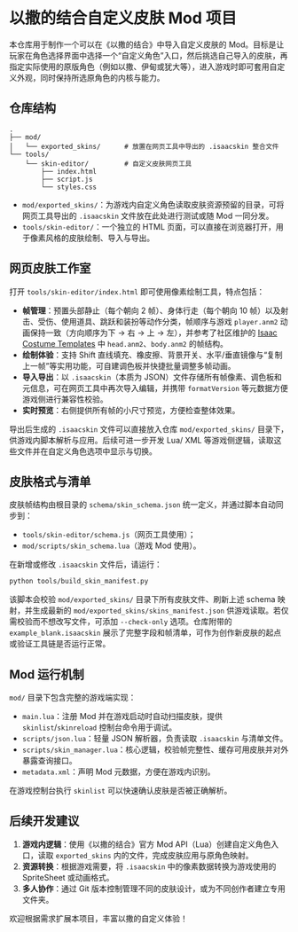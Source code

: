 # 以撒的结合自定义皮肤 Mod 项目

本仓库用于制作一个可以在《以撒的结合》中导入自定义皮肤的 Mod。目标是让玩家在角色选择界面中选择一个“自定义角色”入口，然后挑选自己导入的皮肤，再指定实际使用的原版角色（例如以撒、伊甸或犹大等），进入游戏时即可套用自定义外观，同时保持所选原角色的内核与能力。

## 仓库结构

```
.
├── mod/
│   └── exported_skins/      # 放置在网页工具中导出的 .isaacskin 整合文件
└── tools/
    └── skin-editor/         # 自定义皮肤网页工具
        ├── index.html
        ├── script.js
        └── styles.css
```

- `mod/exported_skins/`：为游戏内自定义角色读取皮肤资源预留的目录，可将网页工具导出的 `.isaacskin` 文件放在此处进行测试或随 Mod 一同分发。
- `tools/skin-editor/`：一个独立的 HTML 页面，可以直接在浏览器打开，用于像素风格的皮肤绘制、导入与导出。

## 网页皮肤工作室

打开 `tools/skin-editor/index.html` 即可使用像素绘制工具，特点包括：

- **帧管理**：预置头部静止（每个朝向 2 帧）、身体行走（每个朝向 10 帧）以及射击、受伤、使用道具、跳跃和装扮等动作分类，帧顺序与游戏 `player.anm2` 动画保持一致（方向顺序为下 → 右 → 上 → 左），并参考了社区维护的 [Isaac Costume Templates](https://github.com/ddeeddii/isaac-costume-templates) 中 `head.anm2`、`body.anm2` 的帧结构。
- **绘制体验**：支持 Shift 直线填充、橡皮擦、背景开关、水平/垂直镜像与“复制上一帧”等实用功能，可自建调色板并快捷批量调整多帧动画。
- **导入导出**：以 `.isaacskin`（本质为 JSON）文件存储所有帧像素、调色板和元信息，可在网页工具中再次导入编辑，并携带 `formatVersion` 等元数据方便游戏侧进行兼容性校验。
- **实时预览**：右侧提供所有帧的小尺寸预览，方便检查整体效果。

导出后生成的 `.isaacskin` 文件可以直接放入仓库 `mod/exported_skins/` 目录下，供游戏内脚本解析与应用。后续可进一步开发 Lua/ XML 等游戏侧逻辑，读取这些文件并在自定义角色选项中显示与切换。

## 皮肤格式与清单

皮肤帧结构由根目录的 `schema/skin_schema.json` 统一定义，并通过脚本自动同步到：

- `tools/skin-editor/schema.js`（网页工具使用）；
- `mod/scripts/skin_schema.lua`（游戏 Mod 使用）。

在新增或修改 `.isaacskin` 文件后，请运行：

```bash
python tools/build_skin_manifest.py
```

该脚本会校验 `mod/exported_skins/` 目录下所有皮肤文件、刷新上述 schema 映射，并生成最新的 `mod/exported_skins/skins_manifest.json` 供游戏读取。若仅需校验而不想改写文件，可添加 `--check-only` 选项。仓库附带的 `example_blank.isaacskin` 展示了完整字段和帧清单，可作为创作新皮肤的起点或验证工具链是否运行正常。

## Mod 运行机制

`mod/` 目录下包含完整的游戏端实现：

- `main.lua`：注册 Mod 并在游戏启动时自动扫描皮肤，提供 `skinlist`/`skinreload` 控制台命令用于调试。
- `scripts/json.lua`：轻量 JSON 解析器，负责读取 `.isaacskin` 与清单文件。
- `scripts/skin_manager.lua`：核心逻辑，校验帧完整性、缓存可用皮肤并对外暴露查询接口。
- `metadata.xml`：声明 Mod 元数据，方便在游戏内识别。

在游戏控制台执行 `skinlist` 可以快速确认皮肤是否被正确解析。

## 后续开发建议

1. **游戏内逻辑**：使用《以撒的结合》官方 Mod API（Lua）创建自定义角色入口，读取 `exported_skins` 内的文件，完成皮肤应用与原角色映射。
2. **资源转换**：根据游戏需要，将 `.isaacskin` 中的像素数据转换为游戏使用的 SpriteSheet 或动画格式。
3. **多人协作**：通过 Git 版本控制管理不同的皮肤设计，或为不同创作者建立专用文件夹。

欢迎根据需求扩展本项目，丰富以撒的自定义体验！
